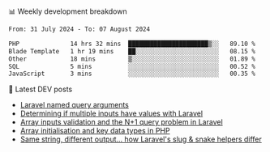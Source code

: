 📊 Weekly development breakdown
<!--START_SECTION:waka-->

```txt
From: 31 July 2024 - To: 07 August 2024

PHP              14 hrs 32 mins  ██████████████████████▒░░   89.10 %
Blade Template   1 hr 19 mins    ██░░░░░░░░░░░░░░░░░░░░░░░   08.15 %
Other            18 mins         ▒░░░░░░░░░░░░░░░░░░░░░░░░   01.89 %
SQL              5 mins          ░░░░░░░░░░░░░░░░░░░░░░░░░   00.52 %
JavaScript       3 mins          ░░░░░░░░░░░░░░░░░░░░░░░░░   00.35 %
```

<!--END_SECTION:waka-->

📕 Latest DEV posts
<!-- BLOG-POST-LIST:START -->
- [Laravel named query arguments](https://dev.to/michaelvickersuk/laravel-named-query-arguments-28kd)
- [Determining if multiple inputs have values with Laravel](https://dev.to/michaelvickersuk/determining-if-multiple-inputs-have-values-with-laravel-km6)
- [Array inputs validation and the N+1 query problem in Laravel](https://dev.to/michaelvickersuk/array-inputs-validation-and-the-n1-query-problem-in-laravel-2agb)
- [Array initialisation and key data types in PHP](https://dev.to/michaelvickersuk/array-initialisation-and-key-data-types-in-php-1e5b)
- [Same string, different output... how Laravel&#39;s slug &amp; snake helpers differ](https://dev.to/michaelvickersuk/same-string-different-output-how-laravels-slug-snake-helpers-differ-1ccj)
<!-- BLOG-POST-LIST:END -->
